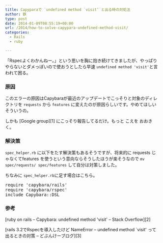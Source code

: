 ```yaml
---
title: Capyparaで `undefined method `visit’`と出る時の対処法
author: 鉄
type: post
date: 2014-01-09T08:55:19+00:00
url: /2014/how-to-solve-capypara-undefined-method-visit/
categories:
  - Rails
  - ruby

---
```

「Rspecよくわかんねー。」という思いを胸に抱き続けてきましたが、やっぱりやらないとダメっぽいので使おうとしたら早速 `undefined method 'visit'`と言われて困る。

### 原因

このエラーの原因はCapybaraが最近のアップデートでこっそりと対象のディレクトリを `requests` から `features` に変えたのが原因らしいです。やめてほしいそういうの。

しかも [Google group][1] にこっそり報告してるだけ。もっと こえを おおきく。

### 解決策

`spec_helper.rb` に以下をたす解決策もあるそうですが、将来的に requests じゃなくてfeatures を使うという意向ならそうしたほうが楽そうなので `mv spec/requests/ spec/features` して自分は対策しました。

ちなみに `spec_helper.rb`に足す場合はこちら。

<pre class="lang:default decode:true " title="spec/spec_helper.rb" >require 'capybara/rails'
require 'capybara/rspec'
include Capybara::DSL</pre>

### 参考

[ruby on rails &#8211; Capybara: undefined method &apos;visit&apos; &#8211; Stack Overflow][2]

[rails 3.2でRspecを導入したけど NameError &#8211; undefined method \`visit&apos; って出るときの対策 &#8211; どぶんけーブログ][3]

